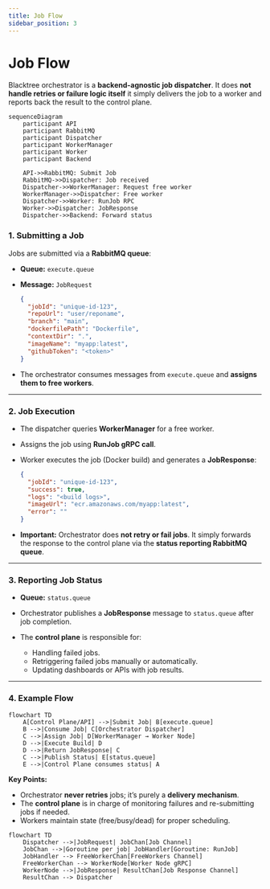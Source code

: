 ```yaml
---
title: Job Flow
sidebar_position: 3
---
```


# Job Flow

Blacktree orchestrator is a **backend-agnostic job dispatcher**. It does **not handle retries or failure logic itself** it simply delivers the job to a worker and reports back the result to the control plane.


```mermaid
sequenceDiagram
    participant API
    participant RabbitMQ
    participant Dispatcher
    participant WorkerManager
    participant Worker
    participant Backend

    API->>RabbitMQ: Submit Job
    RabbitMQ->>Dispatcher: Job received
    Dispatcher->>WorkerManager: Request free worker
    WorkerManager->>Dispatcher: Free worker
    Dispatcher->>Worker: RunJob RPC
    Worker->>Dispatcher: JobResponse
    Dispatcher->>Backend: Forward status

```


### **1. Submitting a Job**

Jobs are submitted via a **RabbitMQ queue**:

- **Queue:** `execute.queue`
- **Message:** `JobRequest`

  ```json
  {
    "jobId": "unique-id-123",
    "repoUrl": "user/reponame",
    "branch": "main",
    "dockerfilePath": "Dockerfile",
    "contextDir": ".",
    "imageName": "myapp:latest",
    "githubToken": "<token>"
  }
  ```

- The orchestrator consumes messages from `execute.queue` and **assigns them to free workers**.

---

### **2. Job Execution**

- The dispatcher queries **WorkerManager** for a free worker.

- Assigns the job using **RunJob gRPC call**.

- Worker executes the job (Docker build) and generates a **JobResponse**:

  ```json
  {
    "jobId": "unique-id-123",
    "success": true,
    "logs": "<build logs>",
    "imageUrl": "ecr.amazonaws.com/myapp:latest",
    "error": ""
  }
  ```

- **Important:** Orchestrator does **not retry or fail jobs**. It simply forwards the response to the control plane via the **status reporting RabbitMQ queue**.

---

### **3. Reporting Job Status**

- **Queue:** `status.queue`
- Orchestrator publishes a **JobResponse** message to `status.queue` after job completion.
- The **control plane** is responsible for:

  - Handling failed jobs.
  - Retriggering failed jobs manually or automatically.
  - Updating dashboards or APIs with job results.

---

### **4. Example Flow**

```mermaid
flowchart TD
    A[Control Plane/API] -->|Submit Job| B[execute.queue]
    B -->|Consume Job| C[Orchestrator Dispatcher]
    C -->|Assign Job| D[WorkerManager → Worker Node]
    D -->|Execute Build| D
    D -->|Return JobResponse| C
    C -->|Publish Status| E[status.queue]
    E -->|Control Plane consumes status| A
```

**Key Points:**

- Orchestrator **never retries** jobs; it’s purely a **delivery mechanism**.
- The **control plane** is in charge of monitoring failures and re-submitting jobs if needed.
- Workers maintain state (free/busy/dead) for proper scheduling.


```mermaid
flowchart TD
    Dispatcher -->|JobRequest| JobChan[Job Channel]
    JobChan -->|Goroutine per job| JobHandler[Goroutine: RunJob]
    JobHandler --> FreeWorkerChan[FreeWorkers Channel]
    FreeWorkerChan --> WorkerNode[Worker Node gRPC]
    WorkerNode -->|JobResponse| ResultChan[Job Response Channel]
    ResultChan --> Dispatcher

```